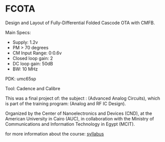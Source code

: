 # FCOTA
Design and Layout of Fully-Differential Folded Cascode OTA with CMFB.

Main Specs:
- Supply: 1.2v
- PM > 70 degrees
- CM Input Range: 0:0.6v
- Closed loop gain: 2
- DC loop gain: 50dB
- BW: 10 MHz

PDK: umc65sp

Tool: Cadence and Calibre

This was a final project of:
the subject                          : (Advanced Analog Circuits),
which is part of the training program: (Analog and RF IC Design).

Organized by the Center of Nanoelectronics and Devices (CND),
at the American University in Cairo (AUC),
in collaboration with the Ministry of Communications and Information Technology in Egypt (MCIT).

for more information about the course: [syllabus](https://aucegypt0.sharepoint.com/sites/documents/SSE/Forms/AllItems.aspx?id=%2Fsites%2Fdocuments%2FSSE%2FCND201%5FAdvanced%20Analog%20Design%2Epdf&parent=%2Fsites%2Fdocuments%2FSSE&p=true&ga=1)
